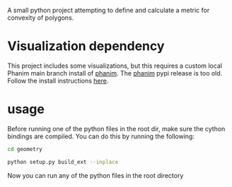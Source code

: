 A small python project attempting to define and calculate a metric for convexity of polygons. 

# Visualization dependency

This project includes some visualizations, but this requires a custom local Phanim main branch install of [phanim](https://github.com/quirijndubois/phanim). The [phanim](https://github.com/quirijndubois/phanim) pypi release is too old. Follow the install instructions [here](https://github.com/quirijndubois/phanim).

# usage

Before running one of the python files in the root dir, make sure the cython bindings are compiled. You can do this by running the following:

```bash
cd geometry
```

```bash
python setup.py build_ext --inplace
```

Now you can run any of the python files in the root directory